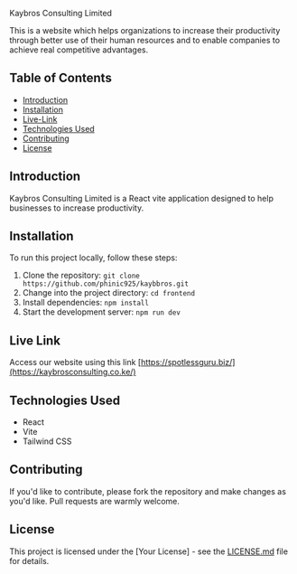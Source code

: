 Kaybros Consulting Limited

This is a website which helps organizations to increase their productivity through better use of their human resources and to enable companies to achieve real competitive advantages.


## Table of Contents

- [Introduction](#introduction)
- [Installation](#installation)
- [Live-Link](#live-link)
- [Technologies Used](#technologies-used)
- [Contributing](#contributing)
- [License](#license)

## Introduction

Kaybros Consulting Limited  is a React vite application designed to help businesses to increase productivity.



## Installation

To run this project locally, follow these steps:

1. Clone the repository: `git clone https://github.com/phinic925/kaybbros.git`
2. Change into the project directory: `cd frontend`
3. Install dependencies: `npm install`
4. Start the development server: `npm run dev`
## Live Link
Access our website using this link [https://spotlessguru.biz/](https://kaybrosconsulting.co.ke/)

## Technologies Used

- React
- Vite
- Tailwind CSS


## Contributing

If you'd like to contribute, please fork the repository and make changes as you'd like. Pull requests are warmly welcome.

## License

This project is licensed under the [Your License] - see the [LICENSE.md](LICENSE.md) file for details.

